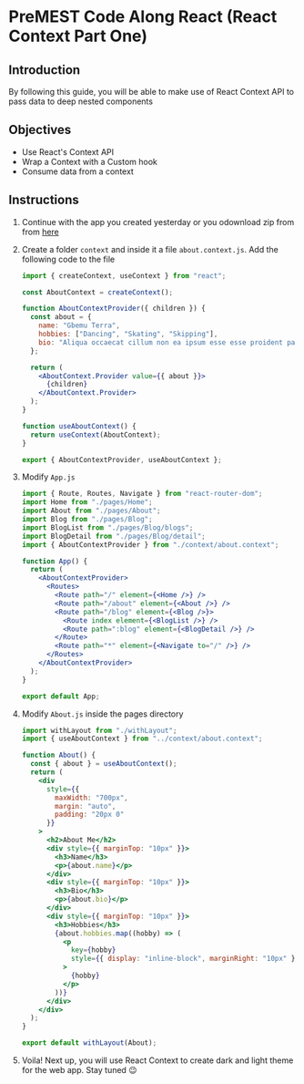 # PreMEST Code Along React (React Context Part One)

## Introduction

By following this guide, you will be able to make use of React Context API to pass data to deep nested components

## Objectives

- Use React's Context API
- Wrap a Context with a Custom hook
- Consume data from a context

## Instructions

1. Continue with the app you created yesterday or you odownload zip from from [here](https://github.com/moses-20/premest.source.code.along/tree/react.router.two)
2. Create a folder `context` and inside it a file `about.context.js`. Add the following code to the file

   ```jsx
   import { createContext, useContext } from "react";

   const AboutContext = createContext();

   function AboutContextProvider({ children }) {
     const about = {
       name: "Gbemu Terra",
       hobbies: ["Dancing", "Skating", "Skipping"],
       bio: "Aliqua occaecat cillum non ea ipsum esse esse proident pariatur deserunt."
     };

     return (
       <AboutContext.Provider value={{ about }}>
         {children}
       </AboutContext.Provider>
     );
   }

   function useAboutContext() {
     return useContext(AboutContext);
   }

   export { AboutContextProvider, useAboutContext };
   ```

3. Modify `App.js`

   ```jsx
   import { Route, Routes, Navigate } from "react-router-dom";
   import Home from "./pages/Home";
   import About from "./pages/About";
   import Blog from "./pages/Blog";
   import BlogList from "./pages/Blog/blogs";
   import BlogDetail from "./pages/Blog/detail";
   import { AboutContextProvider } from "./context/about.context";

   function App() {
     return (
       <AboutContextProvider>
         <Routes>
           <Route path="/" element={<Home />} />
           <Route path="/about" element={<About />} />
           <Route path="/blog" element={<Blog />}>
             <Route index element={<BlogList />} />
             <Route path=":blog" element={<BlogDetail />} />
           </Route>
           <Route path="*" element={<Navigate to="/" />} />
         </Routes>
       </AboutContextProvider>
     );
   }

   export default App;
   ```

4. Modify `About.js` inside the pages directory

   ```jsx
   import withLayout from "./withLayout";
   import { useAboutContext } from "../context/about.context";

   function About() {
     const { about } = useAboutContext();
     return (
       <div
         style={{
           maxWidth: "700px",
           margin: "auto",
           padding: "20px 0"
         }}
       >
         <h2>About Me</h2>
         <div style={{ marginTop: "10px" }}>
           <h3>Name</h3>
           <p>{about.name}</p>
         </div>
         <div style={{ marginTop: "10px" }}>
           <h3>Bio</h3>
           <p>{about.bio}</p>
         </div>
         <div style={{ marginTop: "10px" }}>
           <h3>Hobbies</h3>
           {about.hobbies.map((hobby) => (
             <p
               key={hobby}
               style={{ display: "inline-block", marginRight: "10px" }}
             >
               {hobby}
             </p>
           ))}
         </div>
       </div>
     );
   }

   export default withLayout(About);
   ```

5. Voila! Next up, you will use React Context to create dark and light theme for the web app. Stay tuned 😉
